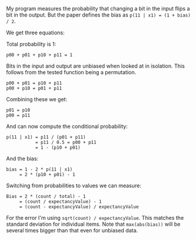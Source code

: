 My program measures the probability that changing a bit in the input flips a bit in the output.
But the paper defines the bias as `p(11 | x1) = (1 + bias) / 2`.

We get three equations:

Total probability is 1:

    p00 + p01 + p10 + p11 = 1

Bits in the input and output are unbiased when looked at in isolation.
This follows from the tested function being a permutation.

    p00 + p01 = p10 + p11
    p00 + p10 = p01 + p11

Combining these we get:

    p01 = p10
    p00 = p11

And can now compute the conditional probability:

    p(11 | x1) = p11 / (p01 + p11)
               = p11 / 0.5 = p00 + p11
               = 1 - (p10 + p01)

And the bias:

    bias = 1 - 2 * p(11 | x1)
         = 2 * (p10 + p01) - 1

Switching from probabilities to values we can measure:

    Bias = 2 * (count / total) - 1
         = (count / expectancyValue) - 1
         = (count - expectancyValue) / expectancyValue

For the error I'm using `sqrt(count) / expectancyValue`. This matches the standard deviation for individual items.
Note that `max(abs(bias))` will be several times bigger than that even for unbiased data.